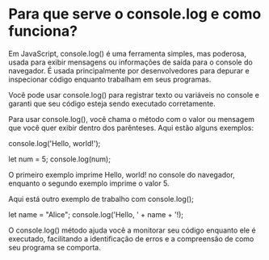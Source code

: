 # Para que serve o console.log e como funciona?

Em JavaScript, console.log() é uma ferramenta simples, mas poderosa, usada para exibir mensagens ou informações de saída para o console do navegador. É usada principalmente por desenvolvedores para depurar e inspecionar código enquanto trabalham em seus programas.

Você pode usar console.log() para registrar texto ou variáveis no console e garanti que seu código esteja sendo executado corretamente. 

Para usar console.log(), você chama o método com o valor ou mensagem que você quer exibir dentro dos parênteses. Aqui estão alguns exemplos:

console.log('Hello, world!');

let num = 5;
console.log(num);

O primeiro exemplo imprime Hello, world! no console do navegador, enquanto o segundo exemplo imprime o valor 5.

Aqui está outro exemplo de trabalho com console.log();

let name = "Alice";
console.log('Hello, ' + name + '!);

O console.log() método ajuda você a monitorar seu código enquanto ele é executado, facilitando a identificação de erros e a compreensão de como seu programa se comporta.